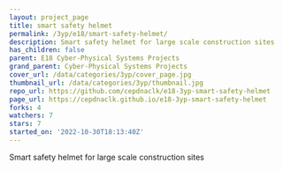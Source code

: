 ```yaml
---
layout: project_page
title: smart safety helmet
permalink: /3yp/e18/smart-safety-helmet/
description: Smart safety helmet for large scale construction sites
has_children: false
parent: E18 Cyber-Physical Systems Projects
grand_parent: Cyber-Physical Systems Projects
cover_url: /data/categories/3yp/cover_page.jpg
thumbnail_url: /data/categories/3yp/thumbnail.jpg
repo_url: https://github.com/cepdnaclk/e18-3yp-smart-safety-helmet
page_url: https://cepdnaclk.github.io/e18-3yp-smart-safety-helmet
forks: 4
watchers: 7
stars: 7
started_on: '2022-10-30T18:13:40Z'
---
```


Smart safety helmet for large scale construction sites